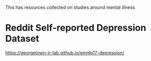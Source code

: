 This has resources collected on studies around mental illness

# Reddit Self-reported Depression Dataset
https://georgetown-ir-lab.github.io/emnlp17-depression/
